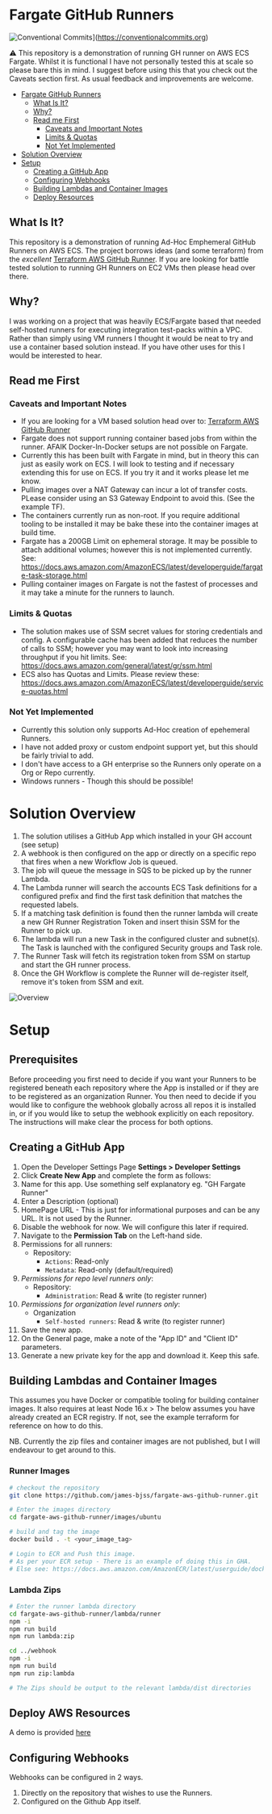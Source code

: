 # Fargate GitHub Runners
![Conventional Commits](https://img.shields.io/badge/Conventional%20Commits-1.0.0-%23FE5196?logo=conventionalcommits&logoColor=white)](https://conventionalcommits.org)

:warning: This repository is a demonstration of running  GH runner on AWS ECS Fargate. Whilst it is functional I have not personally tested this at scale so please bare this in mind. I suggest before using this that you check out the Caveats section first. As usual feedback and improvements are welcome.

- [Fargate GitHub Runners](#fargate-github-runners)
  * [What Is It?](#what-is-it)
  * [Why?](#why)
  * [Read me First](#read-me-first)
    + [Caveats and Important Notes](#caveats-and-important-notes)
    + [Limits & Quotas](#limits--quotas)
    + [Not Yet Implemented](#not-yet-implemented)
- [Solution Overview](#solution-overview)
- [Setup](#setup)
  * [Creating a GitHub App](#creating-a-github-app)
  * [Configuring Webhooks](#configuring-webhooks)
  * [Building Lambdas and Container Images](#building-lambdas-and-container-images)
  * [Deploy Resources](#deploy-resources)

## What Is It?
This repository is a demonstration of running Ad-Hoc Emphemeral GitHub Runners on AWS ECS. The project borrows ideas (and some terraform) from the *excellent* [Terraform AWS GitHub Runner](https://github.com/philips-labs/terraform-aws-github-runner). If you are looking for battle tested solution to running GH Runners on EC2 VMs then please head over there.

## Why?
I was working on a project that was heavily ECS/Fargate based that needed self-hosted runners for executing integration test-packs within a VPC. Rather than simply using VM runners I thought it would be neat to try and use a container based solution instead.
If you have other uses for this I would be interested to hear.

## Read me First
### Caveats and Important Notes
* If you are looking for a VM based solution head over to: [Terraform AWS GitHub Runner](https://github.com/philips-labs/terraform-aws-github-runner)
* Fargate does not support running container based jobs from within the runner. AFAIK Docker-In-Docker setups are not possible on Fargate.
* Currently this has been built with Fargate in mind, but in theory this can just as easily work on ECS. I will look to testing and if necessary extending this for use on ECS. If you try it and it works please let me know.
* Pulling images over a NAT Gateway can incur a lot of transfer costs. PLease consider using an S3 Gateway Endpoint to avoid this. (See the example TF).
* The containers currently run as non-root. If you require additional tooling to be installed it may be bake these into the container images at build time.
* Fargate has a 200GB Limit on ephemeral storage. It may be possible to attach additional volumes; however this is not implemented currently. See: https://docs.aws.amazon.com/AmazonECS/latest/developerguide/fargate-task-storage.html
* Pulling container images on Fargate is not the fastest of processes and it may take a minute for the runners to launch.

### Limits & Quotas
* The solution makes use of SSM secret values for storing credentials and config. A configurable cache has been added that reduces the number of calls to SSM; however you may want to look into increasing throughput if you hit limits. See: https://docs.aws.amazon.com/general/latest/gr/ssm.html
* ECS also has Quotas and Limits. Please review these: https://docs.aws.amazon.com/AmazonECS/latest/developerguide/service-quotas.html

### Not Yet Implemented
* Currently this solution only supports Ad-Hoc creation of epehemeral Runners.
* I have not added proxy or custom endpoint support yet, but this should be fairly trivial to add.
* I don't have access to a GH enterprise so the Runners only operate on a Org or Repo currently.
* Windows runners - Though this should be possible!

# Solution Overview
1. The solution utilises a GitHub App which installed in your GH account (see setup)
2. A webhook is then configured on the app or directly on a specific repo that fires when a new Workflow Job is queued.
3. The job will queue the message in SQS to be picked up by the runner Lambda.
4. The Lambda runner will search the accounts ECS Task definitions for a configured prefix and find the first task definition that matches the requested labels.
5. If a matching task definition is found then the runner lambda will create a new GH Runner Registration Token and insert thisin SSM for the Runner to pick up.
7. The lambda will run a new Task in the configured cluster and subnet(s). The Task is launched with the configured Security groups and Task role.
8. The Runner Task will fetch its registration token from SSM on startup and start the GH runner process.
9. Once the GH Workflow is complete the Runner will de-register itself, remove it's token from SSM and exit.

![Overview](docs/overview.png)

# Setup

## Prerequisites
Before proceeding you first need to decide if you want your Runners to be registered beneath each repository where the App is installed or if they are to be registered as an organization Runner. You then need to decide if you would like to configure the webhook globally across all repos it is installed in, or if you would like to setup the webhook explicitly on each repository. The instructions will make clear the process for both options.

## Creating a GitHub App
1. Open the Developer Settings Page **Settings > Developer Settings**
2. Click **Create New App** and complete the form as  follows:
3. Name for this app. Use something self explanatory eg. "GH Fargate Runner"
4. Enter a Description (optional)
5. HomePage URL - This is just for informational purposes and can be any URL. It is not used by the Runner.
6. Disable the webhook for now. We will configure this later if required.
7. Navigate to the **Permission Tab** on the Left-hand side.
8. Permissions for all runners:
    - Repository:
      - `Actions`: Read-only
      - `Metadata`: Read-only (default/required)
9. _Permissions for repo level runners only_:
   - Repository:
     - `Administration`: Read & write (to register runner)
10. _Permissions for organization level runners only_:
    - Organization
      - `Self-hosted runners`: Read & write (to register runner)
11. Save the new app.
12. On the General page, make a note of the "App ID" and "Client ID" parameters.
10. Generate a new private key for the app and download it. Keep this safe.

## Building Lambdas and Container Images
This assumes you have Docker or compatible tooling for building container images. It also requires at least Node 16.x >
The below assumes you have already created an ECR registry. If not, see the example terraform for reference on how to do this.

NB. Currently the zip files and container images are not published, but I will endeavour to get around to this.

### Runner Images

```bash
# checkout the repository
git clone https://github.com/james-bjss/fargate-aws-github-runner.git

# Enter the images directory
cd fargate-aws-github-runner/images/ubuntu

# build and tag the image
docker build . -t <your_image_tag>

# Login to ECR and Push this image.
# As per your ECR setup - There is an example of doing this in GHA.
# Else see: https://docs.aws.amazon.com/AmazonECR/latest/userguide/docker-push-ecr-image.html
```

### Lambda Zips
```bash
# Enter the runner lambda directory
cd fargate-aws-github-runner/lambda/runner
npm -i
npm run build
npm run lambda:zip

cd ../webhook
npm -i
npm run build
npm run zip:lambda

# The Zips should be output to the relevant lambda/dist directories
```

## Deploy AWS Resources
A demo is provided [here](https://github.com/james-bjss/fargate-aws-github-runner/blob/develop/examples/fargate-complete/example.tf)

## Configuring Webhooks
Webhooks can be configured in 2 ways.
1. Directly on the repository that wishes to use the Runners.
2. Configured on the Github App itself.
